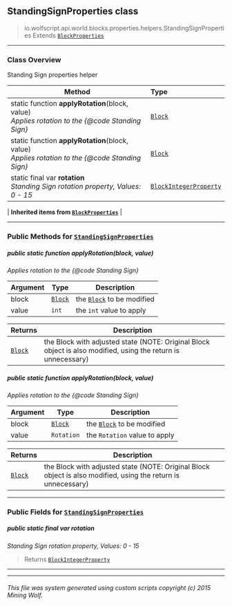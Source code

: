 ## StandingSignProperties __class__

>io.wolfscript.api.world.blocks.properties.helpers.StandingSignProperties
>Extends [`BlockProperties`](BlockProperties.md)

---

### Class Overview

Standing Sign properties helper

Method | Type   
--- | :--- 
static function __applyRotation__(block, value) <br> _Applies rotation to the {@code Standing Sign}_ | [`Block`](../../Block.md)
static function __applyRotation__(block, value) <br> _Applies rotation to the {@code Standing Sign}_ | [`Block`](../../Block.md)
static final var __rotation__ <br> _Standing Sign rotation property, Values: 0 - 15_ | [`BlockIntegerProperty`](../BlockIntegerProperty.md)
 |
__Inherited items from [`BlockProperties`](BlockProperties.md)__ |





---


### Public Methods for [`StandingSignProperties`](StandingSignProperties.md)

##### <a id='applyrotation'></a>public static function __applyRotation__(block, value)

_Applies rotation to the {@code Standing Sign}_

Argument | Type | Description  
--- | --- | --- 
block | [`Block`](../../Block.md) | the [`Block`](../../Block.md) to be modified
value | `int` | the `int` value to apply

Returns | Description
--- | --- 
[`Block`](../../Block.md) | the Block with adjusted state (NOTE: Original Block object is also modified, using the return is unnecessary)


##### <a id='applyrotation'></a>public static function __applyRotation__(block, value)

_Applies rotation to the {@code Standing Sign}_

Argument | Type | Description  
--- | --- | --- 
block | [`Block`](../../Block.md) | the [`Block`](../../Block.md) to be modified
value | `Rotation` | the `Rotation` value to apply

Returns | Description
--- | --- 
[`Block`](../../Block.md) | the Block with adjusted state (NOTE: Original Block object is also modified, using the return is unnecessary)


---

### Public Fields for [`StandingSignProperties`](StandingSignProperties.md)

##### <a id='rotation'></a>public static final var __rotation__

_Standing Sign rotation property, Values: 0 - 15_

>Returns
>  [`BlockIntegerProperty`](../BlockIntegerProperty.md)

---


---


###### This file was system generated using custom scripts copyright (c) 2015 Mining Wolf.
	

